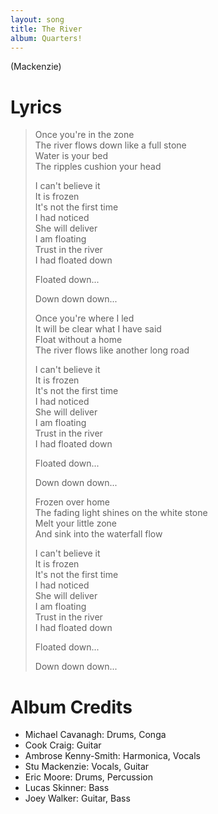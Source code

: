 ```yaml
---
layout: song
title: The River
album: Quarters!
---
```


(Mackenzie)

# Lyrics

> Once you're in the zone  
> The river flows down like a full stone  
> Water is your bed  
> The ripples cushion your head  
>  
> I can't believe it  
> It is frozen  
> It's not the first time  
> I had noticed  
> She will deliver  
> I am floating  
> Trust in the river  
> I had floated down  
>  
> Floated down...  
>  
> Down  down  down...  
>  
> Once you're where I led  
> It will be clear what I have said  
> Float without a home  
> The river flows like another long road  
>   
> I can't believe it  
> It is frozen  
> It's not the first time  
> I had noticed  
> She will deliver  
> I am floating  
> Trust in the river  
> I had floated down  
>  
> Floated down...  
>  
> Down  down  down...  
>   
> Frozen over home  
> The fading light shines on the white stone  
> Melt your little zone  
> And sink into the waterfall flow  
>  
> I can't believe it  
> It is frozen  
> It's not the first time  
> I had noticed  
> She will deliver  
> I am floating  
> Trust in the river  
> I had floated down  
>  
> Floated down...  
>  
> Down  down  down... 

# Album Credits

* Michael Cavanagh: Drums, Conga
* Cook Craig: Guitar
* Ambrose Kenny-Smith: Harmonica, Vocals
* Stu Mackenzie: Vocals, Guitar
* Eric Moore: Drums, Percussion
* Lucas Skinner: Bass
* Joey Walker: Guitar, Bass
